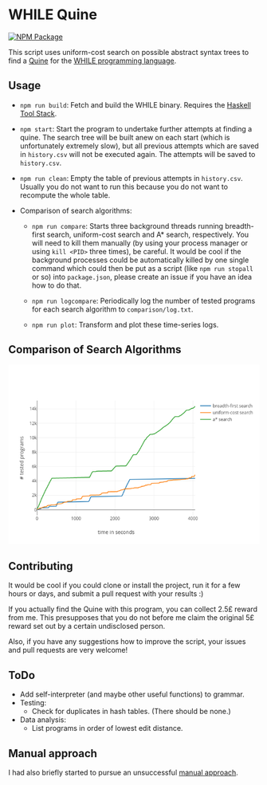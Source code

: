 # WHILE Quine

[![NPM Package](https://img.shields.io/npm/v/while-quine.svg)](https://www.npmjs.com/package/while-quine)

This script uses uniform-cost search on possible abstract syntax trees to find a [Quine](https://en.wikipedia.org/wiki/Quine_(programming)) for the [WHILE programming language](https://github.com/alexj136/HWhile).

## Usage

- `npm run build`: Fetch and build the WHILE binary. Requires the [Haskell Tool Stack](https://docs.haskellstack.org/en/stable/README/).

- `npm start`: Start the program to undertake further attempts at finding a quine. The search tree will be built anew on each start (which is unfortunately extremely slow), but all previous attempts which are saved in `history.csv` will not be executed again. The attempts will be saved to `history.csv`.

- `npm run clean`: Empty the table of previous attempts in `history.csv`. Usually you do not want to run this because you do not want to recompute the whole table.

- Comparison of search algorithms:

  - `npm run compare`: Starts three background threads running breadth-first search, uniform-cost search and A* search, respectively. You will need to kill them manually (by using your process manager or using `kill <PID>` three times), be careful. It would be cool if the background processes could be automatically killed by one single command which could then be put as a script (like `npm run stopall` or so) into `package.json`, please create an issue if you have an idea how to do that.

  - `npm run logcompare`: Periodically log the number of tested programs for each search algorithm to `comparison/log.txt`.

  - `npm run plot`: Transform and plot these time-series logs.

## Comparison of Search Algorithms

![Comparison of the runtime of breadth-first search, uniform-cost search, and A* search](comparison/comparison.png)

## Contributing

It would be cool if you could clone or install the project, run it for a few hours or days, and submit a pull request with your results :)

If you actually find the Quine with this program, you can collect 2.5£ reward from me. This presupposes that you do not before me claim the original 5£ reward set out by a certain undisclosed person.

Also, if you have any suggestions how to improve the script, your issues and pull requests are very welcome!

## ToDo

- Add self-interpreter (and maybe other useful functions) to grammar.
- Testing:
  - Check for duplicates in hash tables. (There should be none.)
- Data analysis:
  - List programs in order of lowest edit distance.

## Manual approach

I had also briefly started to pursue an unsuccessful [manual approach](https://github.com/davidpomerenke/while-quine/blob/master/quine.md).